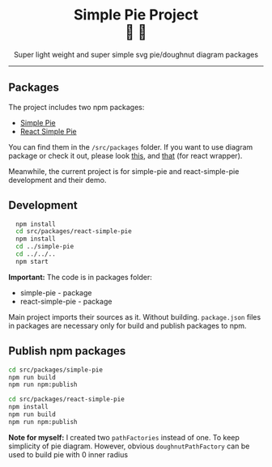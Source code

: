 <div align="center">
  <h1>Simple Pie Project<br/>🥧 🍩</h1>
  <p>Super light weight and super simple svg pie/doughnut diagram packages</p>
</div>

<hr/>

## Packages

The project includes two npm packages:

* [Simple Pie](https://github.com/serjilyashenko/react-simple-pie/tree/master/src/packages/simple-pie)
* [React Simple Pie](https://github.com/serjilyashenko/react-simple-pie/tree/master/src/packages/react-simple-pie)

You can find them in the `/src/packages` folder. If you want to use diagram package or check it out, please look [this](https://github.com/serjilyashenko/react-simple-pie/tree/master/src/packages/simple-pie), and [that](https://github.com/serjilyashenko/react-simple-pie/tree/master/src/packages/react-simple-pie) (for react wrapper).

Meanwhile, the current project is for simple-pie and react-simple-pie development and their demo.

## Development
```bash
  npm install
  cd src/packages/react-simple-pie
  npm install
  cd ../simple-pie
  cd ../../..
  npm start
```

**Important:** The code is in packages folder:
* simple-pie - package
* react-simple-pie - package

Main project imports their sources as it. Without building.
`package.json` files in packages are necessary only for build and publish packages to npm.

## Publish npm packages

```bash
cd src/packages/simple-pie
npm run build
npm run npm:publish
```

```bash
cd src/packages/react-simple-pie
npm install
npm run build
npm run npm:publish
```

**Note for myself:** I created two `pathFactories` instead of one. To keep simplicity of pie diagram.
However, obvious `doughnutPathFactory` can be used to build pie with 0 inner radius
